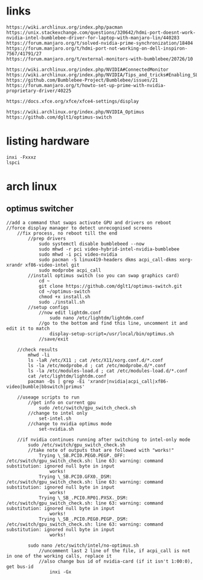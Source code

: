 # links
    https://wiki.archlinux.org/index.php/pacman
    https://unix.stackexchange.com/questions/320642/hdmi-port-doesnt-work-nvidia-intel-bumblebee-driver-for-laptop-with-manjaro-lin/440283
    https://forum.manjaro.org/t/solved-nvidia-prime-synchronization/18404
    https://forum.manjaro.org/t/hdmi-port-not-working-on-dell-inspiron-7567/41791/27
    https://forum.manjaro.org/t/external-monitors-with-bumblebee/20726/10

    https://wiki.archlinux.org/index.php/NVIDIA#ConnectedMonitor
    https://wiki.archlinux.org/index.php/NVIDIA/Tips_and_tricks#Enabling_SLI
    https://github.com/Bumblebee-Project/Bumblebee/issues/21
    https://forum.manjaro.org/t/howto-set-up-prime-with-nvidia-proprietary-driver/40225

    https://docs.xfce.org/xfce/xfce4-settings/display

    https://wiki.archlinux.org/index.php/NVIDIA_Optimus
    https://github.com/dglt1/optimus-switch

# listing hardware
    inxi -Fxxxz
    lspci

# arch linux
## optimus switcher
    //add a command that swaps activate GPU and drivers on reboot
    //force display manager to detect unrecognised screens
        //fix process, no reboot till the end
            //prep drivers
                sudo systemctl disable bumblebeed --now
                sudo mhwd -r pci video-hybrid-intel-nvidia-bumblebee
                sudo mhwd -i pci video-nvidia
                sudo pacman -S linux419-headers dkms acpi_call-dkms xorg-xrandr xf86-video-intel git
                sudo modprobe acpi_call
            //install optimus switch (so you can swap graphics card)
                cd ~
                git clone https://github.com/dglt1/optimus-switch.git
                cd ~/optimus-switch
                chmod +x install.sh
                sudo ./install.sh
            //setup configs
                //now edit lightdm.conf
                    sudo nano /etc/lightdm/lightdm.conf
                //go to the bottom and find this line, uncomment it and edit it to match
                    display-setup-script=/usr/local/bin/optimus.sh
                //save/exit

        //check results
            mhwd -li
            ls -laR /etc/X11 ; cat /etc/X11/xorg.conf.d/*.conf
            ls -la /etc/modprobe.d ; cat /etc/modprobe.d/*.conf
            ls -la /etc/modules-load.d ; cat /etc/modules-load.d/*.conf
            cat /etc/lightdm/lightdm.conf
            pacman -Qs | grep -Ei 'xrandr|nvidia|acpi_call|xf86-video|bumble|bbswitch|primus'

        //useage scripts to run
            //get info on current gpu
                sudo /etc/switch/gpu_switch_check.sh
            //change to intel only
                set-intel.sh
            //change to nvidia optimus mode
                set-nvidia.sh

        //if nvidia continues running after switching to intel-only mode
            sudo /etc/switch/gpu_switch_check.sh
            //take note of outputs that are followed with "works!"
                Trying \_SB.PCI0.PEG0.PEGP._OFF: /etc/switch/gpu_switch_check.sh: line 63: warning: command substitution: ignored null byte in input
                    works!
                Trying \_SB.PCI0.GFX0._DSM: /etc/switch/gpu_switch_check.sh: line 63: warning: command substitution: ignored null byte in input
                    works!
                Trying \_SB_.PCI0.RP01.PXSX._DSM: /etc/switch/gpu_switch_check.sh: line 63: warning: command substitution: ignored null byte in input
                    works!
                Trying \_SB_.PCI0.PEG0.PEGP._DSM: /etc/switch/gpu_switch_check.sh: line 63: warning: command substitution: ignored null byte in input
                    works!
                    
            sudo nano /etc/switch/intel/no-optimus.sh
                //uncomment last 2 line of the file, if acpi_call is not in one of the working calls, replace it
                //also change bus id of nvidia-card (if it isn't 1:00:0), get bus-id
                    inxi -Gx
